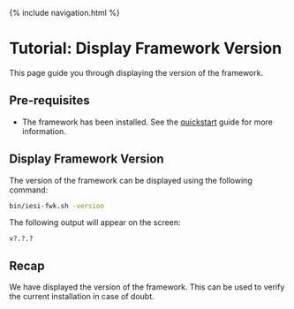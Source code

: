 {% include navigation.html %}

# Tutorial: Display Framework Version

This page guide you through displaying the version of the framework. 

## Pre-requisites

* The framework has been installed. See the [quickstart](/{{site.repository}}/pages/quickstart.html) guide for more information.

## Display Framework Version

The version of the framework can be displayed using the following command:

```bash
bin/iesi-fwk.sh -version
```

The following output will appear on the screen:

```
v?.?.?
```

## Recap

We have displayed the version of the framework. 
This can be used to verify the current installation in case of doubt.
